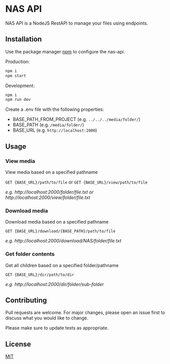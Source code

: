 # NAS API

NAS API is a NodeJS RestAPI to manage your files using endpoints.

## Installation

Use the package manager [npm](https://www.npmjs.com/) to configure the nas-api.

Production:
```bash
npm i
npm start
```

Development:
```bash
npm i
npm run dev
```

Create a .env file with the following properties:
- BASE_PATH_FROM_PROJECT (e.g. `../../../media/folder/`)
- BASE_PATH (e.g. `/media/folder/`)
- BASE_URL (e.g. `http://localhost:2000`)

## Usage

### View media

View media based on a specified pathname

`GET {BASE_URL}/path/to/file` or `GET {BASE_URL}/view/path/to/file`

*e.g. http://localhost:2000/folder/file.txt or http://localhost:2000/view/folder/file.txt*

### Download media

Download media based on a specified pathname

`GET {BASE_URL}/download/{BASE_PATH}/path/to/file`

*e.g. http://localhost:2000/download/NAS/folder/file.txt*

### Get folder contents

Get all children based on a specified folder/pathname

`GET {BASE_URL}/dir/path/to/dir`

*e.g. http://localhost:2000/dir/folder/sub-folder*

## Contributing

Pull requests are welcome. For major changes, please open an issue first
to discuss what you would like to change.

Please make sure to update tests as appropriate.

## License

[MIT](https://choosealicense.com/licenses/mit/)
